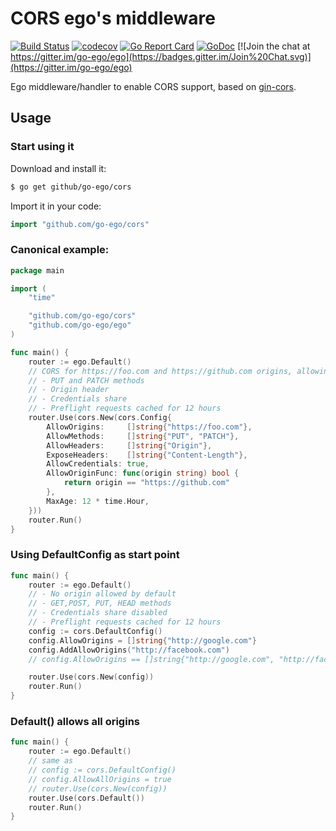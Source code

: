 # CORS ego's middleware

[![Build Status](https://travis-ci.org/go-ego/cors.svg)](https://travis-ci.org/go-ego/cors)
[![codecov](https://codecov.io/gh/go-ego/cors/branch/master/graph/badge.svg)](https://codecov.io/gh/go-ego/cors)
[![Go Report Card](https://goreportcard.com/badge/github.com/go-ego/cors)](https://goreportcard.com/report/github.com/go-ego/cors)
[![GoDoc](https://godoc.org/github.com/go-ego/cors?status.svg)](https://godoc.org/github.com/go-ego/cors)
[![Join the chat at https://gitter.im/go-ego/ego](https://badges.gitter.im/Join%20Chat.svg)](https://gitter.im/go-ego/ego)

Ego middleware/handler to enable CORS support, based on [gin-cors](https://github.com/gin-contrib/cors).

## Usage

### Start using it

Download and install it:

```sh
$ go get github/go-ego/cors
```

Import it in your code:

```go
import "github.com/go-ego/cors"
```

### Canonical example:

```go
package main

import (
	"time"

	"github.com/go-ego/cors"
	"github.com/go-ego/ego"
)

func main() {
	router := ego.Default()
	// CORS for https://foo.com and https://github.com origins, allowing:
	// - PUT and PATCH methods
	// - Origin header
	// - Credentials share
	// - Preflight requests cached for 12 hours
	router.Use(cors.New(cors.Config{
		AllowOrigins:     []string{"https://foo.com"},
		AllowMethods:     []string{"PUT", "PATCH"},
		AllowHeaders:     []string{"Origin"},
		ExposeHeaders:    []string{"Content-Length"},
		AllowCredentials: true,
		AllowOriginFunc: func(origin string) bool {
			return origin == "https://github.com"
		},
		MaxAge: 12 * time.Hour,
	}))
	router.Run()
}
```

### Using DefaultConfig as start point

```go
func main() {
	router := ego.Default()
	// - No origin allowed by default
	// - GET,POST, PUT, HEAD methods
	// - Credentials share disabled
	// - Preflight requests cached for 12 hours
	config := cors.DefaultConfig()
	config.AllowOrigins = []string{"http://google.com"}
	config.AddAllowOrigins("http://facebook.com")
	// config.AllowOrigins == []string{"http://google.com", "http://facebook.com"}

	router.Use(cors.New(config))
	router.Run()
}
```

### Default() allows all origins

```go
func main() {
	router := ego.Default()
	// same as
	// config := cors.DefaultConfig()
	// config.AllowAllOrigins = true
	// router.Use(cors.New(config))
	router.Use(cors.Default())
	router.Run()
}
```
